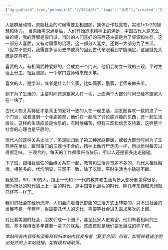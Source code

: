 ```yaml
---
{"dg-publish":true,"permalink":"//2024/5/","tags":["思考"],"created":"2024-05-25T22:47:42.607+08:00"}
---
```



人是群居动物，原始社会的时候需要互相照顾，集体合作找食物，实现1+1>2的智慧和体力。
当原始需求满足后，人们开始追求精神上的满足，中国古代人是怎么做的呢，我的理解是像门派，当时的人们喜好的东西还主要是为了资源和生存，这一部分人喜武，又有对国家的治理，这一部分人喜文。还剩一大部分为了生活。（但并不绝对，我需要多读历史书或真的回到古代亲眼看到才能确定，这里就先大概是这样吧）。

喜武的人，有相同武种爱好的，会成立一个门派，他们会树立一致的三观，平时生活上分工，相互照顾。一个掌门或师傅来做头羊。

喜文的人，是学派，或者是什么什么家，比如儒家，墨家，老师来做头羊。

剩下为了生活的，主要时间还是跟家人在一块，上面两个大部分时间已经不跟家人在一块了。

古代人物关系特征才是真正的爱好一致的人在一起生活，朋友圈喜欢一致的进了一个门派，或者进到一个寺庙道观，他们在一起除了讨论感兴趣的东西，还一起生活成长。这样的生活应该是快乐的，有时候痛苦，但有三观和信念支持着，这样整个社会的心理也是平静的。

现代人的这种关系太淡了，多是回归到了第三种家庭群居，或者大部分时间为了生存待在单位，跟同事们的三观也不合的，精神上像行尸走肉一样，所以觉得每天过得很乏味。
三观合的，每天的工作都很兴奋快乐，所以人还是要多走走碰碰。

下了班，跟相互信任的血缘关系在一起，教育和生活背景差不多的，几代人相处融洽。相差多的，代沟明显，三观不一致，除了吃饭，平时生活也小磕碰不断。

我感觉，80，90的人，跟上一代和下一代的教育和生活背景大部分都差得很多，因为所处的时代加上上一辈的时代，是中国变化最块的时代，隔几年东西和思想就已经不一样了。

我们的社会在经历洗牌，人们会向着自己舒服的生活方式上转变的，只不过社会的发展不是一年两年，得需要几代人的迭代，需要等社会进入需求层次的上层。

对比看美国的社会，朋友们成一个圈子，甚至比家人更紧密，他们有着相同的三观，基本保持很多年甚至一辈子的联系。这应该就是我们要发展成的样子吧。



<div class="transclusion internal-embed is-loaded"><div class="markdown-embed">




*本站所有内容版权及解释权归本站内容发布者（夏至夕阳）所有，如需转载请注明出处并附上本站链接，如有侵权请联系。*


</div></div>

